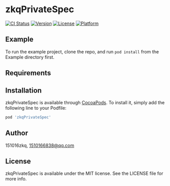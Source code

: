 # zkqPrivateSpec

[![CI Status](https://img.shields.io/travis/151016zkq/zkqPrivateSpec.svg?style=flat)](https://travis-ci.org/151016zkq/zkqPrivateSpec)
[![Version](https://img.shields.io/cocoapods/v/zkqPrivateSpec.svg?style=flat)](https://cocoapods.org/pods/zkqPrivateSpec)
[![License](https://img.shields.io/cocoapods/l/zkqPrivateSpec.svg?style=flat)](https://cocoapods.org/pods/zkqPrivateSpec)
[![Platform](https://img.shields.io/cocoapods/p/zkqPrivateSpec.svg?style=flat)](https://cocoapods.org/pods/zkqPrivateSpec)

## Example

To run the example project, clone the repo, and run `pod install` from the Example directory first.

## Requirements

## Installation

zkqPrivateSpec is available through [CocoaPods](https://cocoapods.org). To install
it, simply add the following line to your Podfile:

```ruby
pod 'zkqPrivateSpec'
```

## Author

151016zkq, 1510166838@qq.com

## License

zkqPrivateSpec is available under the MIT license. See the LICENSE file for more info.
